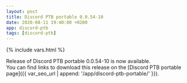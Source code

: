 ```yaml
---
layout: post
title: Discord PTB portable 0.0.54-10
date: 2020-08-11 19:40:00 +0200
app: discord-ptb
tags: [discord-ptb]
---
```

{% include vars.html %}

Release of Discord PTB portable 0.0.54-10 is now available.<br />
You can find links to download this release on the [Discord PTB portable page]({{ var_seo_url | append: '/app/discord-ptb-portable/' }}).
